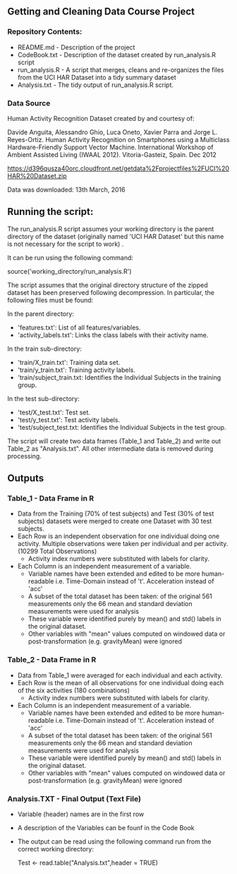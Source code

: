## Getting and Cleaning Data Course Project

### Repository Contents:
* README.md - Description of the project
* CodeBook.txt - Description of the dataset created by run_analysis.R script
* run_analysis.R - A script that merges, cleans and re-organizes the files from the UCI HAR Dataset into a tidy summary dataset
* Analysis.txt - The tidy output of run_analysis.R script. 

### Data Source

Human Activity Recognition Dataset created by and courtesy of:

Davide Anguita, Alessandro Ghio, Luca Oneto, Xavier Parra and Jorge L. Reyes-Ortiz. 
Human Activity Recognition on Smartphones using a Multiclass Hardware-Friendly Support Vector Machine. International Workshop of Ambient Assisted Living (IWAAL 2012). 
Vitoria-Gasteiz, Spain. Dec 2012

https://d396qusza40orc.cloudfront.net/getdata%2Fprojectfiles%2FUCI%20HAR%20Dataset.zip

Data was downloaded: 13th March, 2016

## Running the script:

The run_analysis.R script assumes your working directory is the parent directory of the dataset (originally named 'UCI HAR Dataset' but this name is not necessary for the script to work) .

It can be run using the following command:

source('working_directory/run_analysis.R')

The script assumes that the original directory structure of the zipped dataset has been preserved following decompression.  In particular, the following files must be found:

In the parent directory:
* 'features.txt': List of all features/variables.
* 'activity_labels.txt': Links the class labels with their activity name.

In the train sub-directory:
* 'train/X_train.txt': Training data set.
* 'train/y_train.txt': Training activity labels.
* 'train/subject_train.txt: Identifies the Individual Subjects in the training group.

In the test sub-directory:
* 'test/X_test.txt': Test set.
* 'test/y_test.txt': Test activity labels.
* 'test/subject_test.txt: Identifies the Individual Subjects in the test group.

The script will create two data frames (Table_1 and Table_2) and write out Table_2 as "Analysis.txt".  All other intermediate data is removed during processing.

## Outputs

### Table_1 - Data Frame in R
* Data from the Training (70% of test subjects) and Test (30% of test subjects) datasets were merged to create one Dataset with 30 test subjects.
* Each Row is an independent observation for one individual doing one activity. Multiple observations were taken per individual and per activity. (10299 Total Observations)
	* Activity index numbers were substituted with labels for clarity.
* Each Column is an independent measurement of a variable.
	* Variable names have been extended and edited to be more human-readable i.e. Time-Domain instead of 't'. Acceleration instead of 'acc' 
	* A subset of the total dataset has been taken: of the original 561 measurements only the 66 mean and standard deviation measurements were used for analysis
	* These variable were identified purely by mean() and std() labels in the original dataset. 
	* Other variables with "mean" values computed on windowed data or post-transformation (e.g. gravityMean) were ignored

### Table_2 - Data Frame in R
* Data from Table_1 were averaged for each individual and each activity.
* Each Row is the mean of all observations for one individual doing each of the six activities (180 combinations)
	* Activity index numbers were substituted with labels for clarity.
* Each Column is an independent measurement of a variable.
	* Variable names have been extended and edited to be more human-readable i.e. Time-Domain instead of 't'. Acceleration instead of 'acc' 
	* A subset of the total dataset has been taken: of the original 561 measurements only the 66 mean and standard deviation measurements were used for analysis
	* These variable were identified purely by mean() and std() labels in the original dataset. 
	* Other variables with "mean" values computed on windowed data or post-transformation (e.g. gravityMean) were ignored

### Analysis.TXT - Final Output (Text File)
* Variable (header) names are in the first row
* A description of the Variables can be founf in the Code Book
* The output can be read using the following command run from the correct working directory:

	Test <- read.table("Analysis.txt",header = TRUE)
